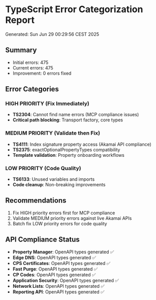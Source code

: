 # TypeScript Error Categorization Report
Generated: Sun Jun 29 00:29:56 CEST 2025

## Summary
- Initial errors: 475
- Current errors: 475
- Improvement: 0 errors fixed

## Error Categories

### HIGH PRIORITY (Fix Immediately)
- **TS2304**: Cannot find name errors (MCP compliance issues)
- **Critical path blocking**: Transport factory, core types

### MEDIUM PRIORITY (Validate then Fix)
- **TS4111**: Index signature property access (Akamai API compliance)
- **TS2375**: exactOptionalPropertyTypes compatibility
- **Template validation**: Property onboarding workflows

### LOW PRIORITY (Code Quality)
- **TS6133**: Unused variables and imports
- **Code cleanup**: Non-breaking improvements

## Recommendations
1. Fix HIGH priority errors first for MCP compliance
2. Validate MEDIUM priority errors against live Akamai APIs
3. Batch fix LOW priority errors for code quality

## API Compliance Status
- **Property Manager**: OpenAPI types generated ✅
- **Edge DNS**: OpenAPI types generated ✅  
- **CPS Certificates**: OpenAPI types generated ✅
- **Fast Purge**: OpenAPI types generated ✅
- **CP Codes**: OpenAPI types generated ✅
- **Application Security**: OpenAPI types generated ✅
- **Network Lists**: OpenAPI types generated ✅
- **Reporting API**: OpenAPI types generated ✅
